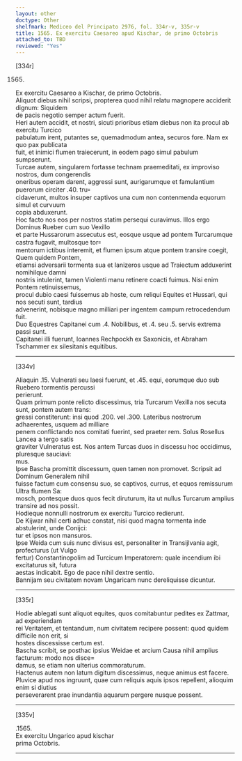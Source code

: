 ```yaml
---
layout: other
doctype: Other
shelfmark: Mediceo del Principato 2976, fol. 334r-v, 335r-v
title: 1565. Ex exercitu Caesareo apud Kischar, de primo Octobris
attached_to: TBD
reviewed: "Yes"
---
```


[334r]  
  
  
1565.  
Ex exercitu Caesareo a Kischar, de primo Octobris.  
Aliquot diebus nihil scripsi, propterea quod nihil relatu magnopere acciderit dignum: Siquidem  
de pacis negotio semper actum fuerit.  
Heri autem accidit, et nostri, sicuti prioribus etiam diebus non ita procul ab exercitu Turcico  
pabulatum irent, putantes se, quemadmodum antea, securos fore. Nam ex quo pax publicata  
fuit, et inimici flumen traiecerunt, in eodem pago simul pabulum sumpserunt.  
Turcae autem, singularem fortasse technam praemeditati, ex improviso nostros, dum congerendis  
oneribus operam darent, aggressi sunt, aurigarumque et famulantium puerorum circiter .40. tru꞊  
cidaverunt, multos insuper captivos una cum non contenmenda equorum simul et curvuum  
copia abduxerunt.  
Hoc facto nos eos per nostros statim persequi curavimus. Illos ergo Dominus Rueber cum suo Vexillo  
et parte Hussarorum assecutus est, eosque usque ad pontem Turcarumque castra fugavit, multosque tor꞊  
mentorum ictibus interemit, et flumen ipsum atque pontem transire coegit, Quem quidem Pontem,  
etiamsi adversarii tormenta sua et Ianizeros usque ad Traiectum adduxerint nomihilque damni  
nostris intulerint, tamen Violenti manu retinere coacti fuimus. Nisi enim Pontem retinuissemus,  
procul dubio caesi fuissemus ab hoste, cum reliqui Equites et Hussari, qui nos secuti sunt, tardius  
advenerint, nobisque magno milliari per ingentem campum retrocedendum fuit.  
Duo Equestres Capitanei cum .4. Nobilibus, et .4. seu .5. servis extrema passi sunt.  
Capitanei illi fuerunt, Ioannes Rechpockh ex Saxonicis, et Abraham Tschammer ex silesitanis equitibus.  
  
---  

[334v]  
  
  
Aliaquin .15. Vulnerati seu laesi fuerunt, et .45. equi, eorumque duo sub Ruebero tormentis percussi  
perierunt.  
Quam primum ponte relicto discessimus, tria Turcarum Vexilla nos secuta sunt, pontem autem trans:  
gressi constiterunt: insi quod .200. vel .300. Lateribus nostrorum adhaerentes, usquem ad milliare  
penem conflictando nos comitati fuerint, sed praeter rem. Solus Rosellus Lancea a tergo satis  
graviter Vulneratus est. Nos antem Turcas duos in discessu hoc occidimus, pluresque sauciavi:  
mus.  
Ipse Bascha promittit discessum, quen tamen non promovet. Scripsit ad Dominum Generalem nihil  
fuisse factum cum consensu suo, se captivos, currus, et equos remissurum Ultra flumen Sa:  
mosch, pontesque duos quos fecit diruturum, ita ut nullus Turcarum amplius transire ad nos possit.  
Hodieque nonnulli nostrorum ex exercitu Turcico redierunt.  
De Kijwar nihil certi adhuc constat, nisi quod magna tormenta inde abstulerint, unde Conijci:  
tur et ipsos non mansuros.  
Ipse Weida cum suis nunc divisus est, personaliter in Transijlvania agit, profecturus (ut Vulgo  
fertur) Constantinopolim ad Turcicum Imperatorem: quale incendium ibi excitaturus sit, futura  
aestas indicabit. Ego de pace nihil dextre sentio.  
Bannijam seu civitatem novam Ungaricam nunc dereliquisse dicuntur.  
  
---  

[335r]  
  
  
Hodie ablegati sunt aliquot equites, quos comitabuntur pedites ex Zattmar, ad experiendam  
rei Veritatem, et tentandum, num civitatem recipere possent: quod quidem difficile non erit, si  
hostes discessisse certum est.  
Bascha scribit, se posthac ipsius Weidae et arcium Causa nihil amplius facturum: modo nos disce=  
damus, se etiam non ulterius commoraturum.  
Hactenus autem non latum digitum discessimus, neque animus est facere.  
Pluvice apud nos ingruunt, quae cum reliquis aquis ipsos repellent, alioquim enim si diutius  
perseverarent prae inundantia aquarum pergere nusque possent.  
  
---  

[335v]  
  
  
.1565.  
Ex exercitu Ungarico apud kischar  
prima Octobris.  
  
---  

